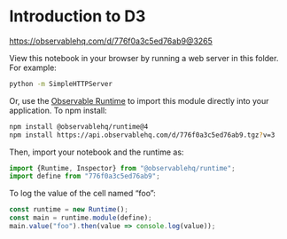 # Introduction to D3

https://observablehq.com/d/776f0a3c5ed76ab9@3265

View this notebook in your browser by running a web server in this folder. For
example:

~~~sh
python -m SimpleHTTPServer
~~~

Or, use the [Observable Runtime](https://github.com/observablehq/runtime) to
import this module directly into your application. To npm install:

~~~sh
npm install @observablehq/runtime@4
npm install https://api.observablehq.com/d/776f0a3c5ed76ab9.tgz?v=3
~~~

Then, import your notebook and the runtime as:

~~~js
import {Runtime, Inspector} from "@observablehq/runtime";
import define from "776f0a3c5ed76ab9";
~~~

To log the value of the cell named “foo”:

~~~js
const runtime = new Runtime();
const main = runtime.module(define);
main.value("foo").then(value => console.log(value));
~~~
